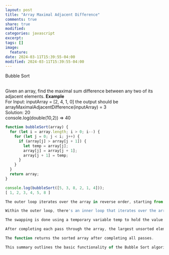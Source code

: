 ```yaml
---
layout: post
title: "Array Maximal Adjacent Difference"
comments: true
share: true
modified:
categories: javascript
excerpt:
tags: []
image:
  feature:
date: 2024-03-11T15:39:55-04:00
modified: 2024-03-11T15:39:55-04:00
---
```


Bubble Sort 
<br><br>

Given an array, find the maximal sum difference between any two of its adjacent elements.
**Example**<br>
For Input: inputArray = [2, 4, 1, 0] the output should be arrayMaximalAdjacentDifference(inputArray) = 3
<br>
Solution: 20
<br>
console.log(double(10,2)) => 40
<br>

```javascript
function bubbleSort(array) {
  for (let i = array.length; i > 0; i--) {
    for (let j = 0; j < i; j++) {
      if (array[j] > array[j + 1]) {
        let temp = array[j];
        array[j] = array[j + 1];
        array[j + 1] = temp;
      }
    }
  }
  return array;
}

console.log(bubbleSort([5, 3, 8, 2, 1, 4]));
[ 1, 2, 3, 4, 5, 8 ]

The outer loop iterates over the array in reverse order, starting from the last element (array.length) and decrementing i until it reaches 0. This loop controls the number of passes through the array.

Within the outer loop, there's an inner loop that iterates over the array from index 0 to i - 1. This loop compares adjacent elements and swaps them if they are in the wrong order (i.e., if array[j] is greater than array[j + 1]).

The swapping is done using a temporary variable temp to hold the value of array[j] before it's overwritten by array[j + 1]. This ensures that the original value of array[j] is preserved during the swap.

After completing each pass through the array, the largest unsorted element "bubbles up" to its correct position at the end of the array.

The function returns the sorted array after completing all passes.

This summary outlines the basic functionality of the Bubble Sort algorithm implemented in the bubbleSort function.





